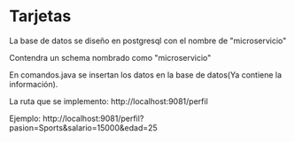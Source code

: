 # Tarjetas

La base de datos se diseño en postgresql con el nombre de "microservicio"

Contendra un schema nombrado como "microservicio"

En comandos.java se insertan los datos en la base de datos(Ya contiene la información).

La ruta que se implemento:
http://localhost:9081/perfil

Ejemplo:
http://localhost:9081/perfil?pasion=Sports&salario=15000&edad=25


